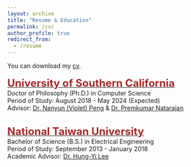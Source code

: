 ```yaml
---
layout: archive
title: "Resume & Education"
permalink: /cv/
author_profile: true
redirect_from:
  - /resume
---
```


You can download my [cv](../files/Resume_ihunghsu_202402.pdf).
<br/><br/>
    <span style="color:black; font-size:17px"><b><a href="https://www.cs.usc.edu/" target="_blank"><font color="brown" size="5">University of Southern California</font></a></b></span><br/>
    Doctor of Philosophy (Ph.D.) in Computer Science <br/>
    Period of Study: August 2018 - May 2024 (Expected) <br/>
    Advisor: <a href="https://vnpeng.net/" target="_blank">Dr. Nanyun (Violet) Peng</a> & <a href="https://viterbi.usc.edu/directory/faculty/Natarajan/Premkumar" target="_blank">Dr. Premkumar Natarajan</a><br/>

<br/>
    <span style="color:black; font-size:17px"><b><a href="https://web.ee.ntu.edu.tw/eng" target="_blank"><font color="brown" size="5">National Taiwan University</font></a></b></span><br/>
    Bachelor of Science (B.S.) in Electrical Engineering <br/>
    Period of Study: September 2013 - January 2018 <br/>
    Academic Advisor: <a href="https://speech.ee.ntu.edu.tw/~hylee" target="_blank">Dr. Hung-Yi Lee</a> <br/>
<br/>
    
    
    
